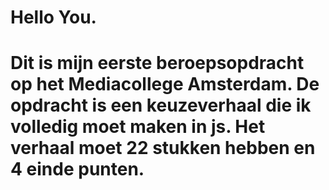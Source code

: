 # Hello You. 


# Dit is mijn eerste beroepsopdracht op het Mediacollege Amsterdam. De opdracht is een keuzeverhaal die ik volledig moet maken in js. Het verhaal moet 22 stukken hebben en 4 einde punten. 